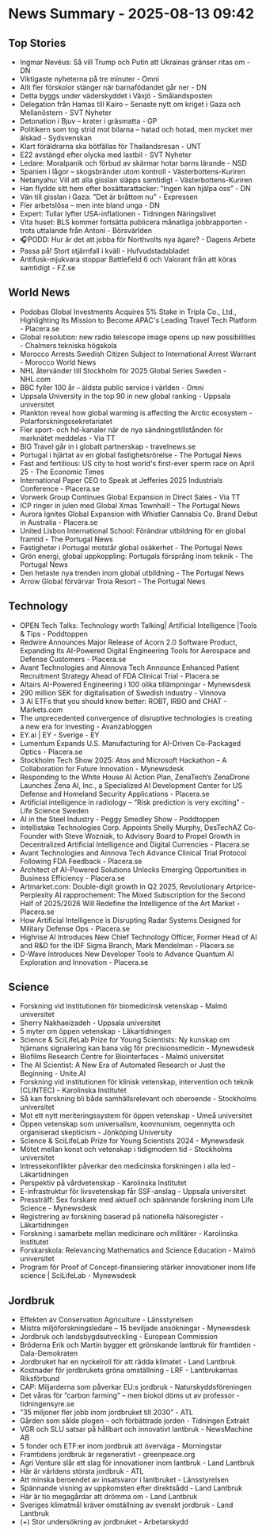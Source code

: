 # News Summary - 2025-08-13 09:42

## Top Stories

- Ingmar Nevéus: Så vill Trump och Putin att Ukrainas gränser ritas om - DN
- Viktigaste nyheterna på tre minuter - Omni
- Allt fler förskolor stänger när barnafödandet går ner - DN
- Detta byggs under väderskyddet i Växjö - Smålandsposten
- Delegation från Hamas till Kairo – Senaste nytt om kriget i Gaza och Mellanöstern - SVT Nyheter
- Detonation i Bjuv – krater i gräsmatta - GP
- Politikern som tog strid mot bilarna – hatad och hotad, men mycket mer älskad - Sydsvenskan
- Klart föräldrarna ska bötfällas för Thailandsresan - UNT
- E22 avstängd efter olycka med lastbil - SVT Nyheter
- Ledare: Moralpanik och förbud av skärmar hotar barns lärande - NSD
- Spanien i lågor – skogsbränder utom kontroll - Västerbottens-Kuriren
- Netanyahu: Vill att alla gisslan släpps samtidigt - Västerbottens-Kuriren
- Han flydde sitt hem efter bosättarattacker: ”Ingen kan hjälpa oss” - DN
- Vän till gisslan i Gaza: ”Det är bråttom nu” - Expressen
- Fler arbetslösa – men inte bland unga - DN
- Expert: Tullar lyfter USA-inflationen - Tidningen Näringslivet
- Vita huset: BLS kommer fortsätta publicera månatliga jobbrapporten - trots uttalande från Antoni - Börsvärlden
- 🎧PODD: Hur är det att jobba för Northvolts nya ägare? - Dagens Arbete
- Passa på! Stort stjärnfall i kväll - Hufvudstadsbladet
- Antifusk-mjukvara stoppar Battlefield 6 och Valorant från att köras samtidigt - FZ.se

## World News

- Podobas Global Investments Acquires 5% Stake in Tripla Co., Ltd., Highlighting Its Mission to Become APAC's Leading Travel Tech Platform - Placera.se
- Global resolution: new radio telescope image opens up new possibilities - Chalmers tekniska högskola
- Morocco Arrests Swedish Citizen Subject to International Arrest Warrant - Morocco World News
- NHL återvänder till Stockholm för 2025 Global Series Sweden - NHL.com
- BBC fyller 100 år – äldsta public service i världen - Omni
- Uppsala University in the top 90 in new global ranking - Uppsala universitet
- Plankton reveal how global warming is affecting the Arctic ecosystem - Polarforskningssekretariatet
- Fler sport- och hd-kanaler när de nya sändningstillstånden för marknätet meddelas - Via TT
- BIG Travel går in i globalt partnerskap - travelnews.se
- Portugal i hjärtat av en global fastighetsrörelse - The Portugal News
- Fast and fertilious: US city to host world's first-ever sperm race on April 25 - The Economic Times
- International Paper CEO to Speak at Jefferies 2025 Industrials Conference - Placera.se
- Vorwerk Group Continues Global Expansion in Direct Sales - Via TT
- ICP ringer in julen med Global Xmas Townhall! - The Portugal News
- Aurora Ignites Global Expansion with Whistler Cannabis Co. Brand Debut in Australia - Placera.se
- United Lisbon International School: Förändrar utbildning för en global framtid - The Portugal News
- Fastigheter i Portugal motstår global osäkerhet - The Portugal News
- Grön energi, global uppkoppling: Portugals försprång inom teknik - The Portugal News
- Den hetaste nya trenden inom global utbildning - The Portugal News
- Arrow Global förvärvar Troia Resort - The Portugal News

## Technology

- OPEN Tech Talks: Technology worth Talking| Artificial Intelligence |Tools & Tips - Poddtoppen
- Redwire Announces Major Release of Acorn 2.0 Software Product, Expanding Its AI-Powered Digital Engineering Tools for Aerospace and Defense Customers - Placera.se
- Avant Technologies and Ainnova Tech Announce Enhanced Patient Recruitment Strategy Ahead of FDA Clinical Trial - Placera.se
- Altairs AI-Powered Engineering i 100 olika tillämpningar - Mynewsdesk
- 290 million SEK for digitalisation of Swedish industry - Vinnova
- 3 AI ETFs that you should know better: ROBT, IRBO and CHAT - Markets.com
- The unprecedented convergence of disruptive technologies is creating a new era for investing - Avanzabloggen
- EY.ai | EY - Sverige - EY
- Lumentum Expands U.S. Manufacturing for AI-Driven Co-Packaged Optics - Placera.se
- Stockholm Tech Show 2025: Atos and Microsoft Hackathon – A Collaboration for Future Innovation - Mynewsdesk
- Responding to the White House AI Action Plan, ZenaTech’s ZenaDrone Launches Zena AI, Inc., a Specialized AI Development Center for US Defense and Homeland Security Applications - Placera.se
- Artificial intelligence in radiology – “Risk prediction is very exciting” - Life Science Sweden
- AI in the Steel Industry - Peggy Smedley Show - Poddtoppen
- Intellistake Technologies Corp. Appoints Shelly Murphy, DesTechAZ Co-Founder with Steve Wozniak, to Advisory Board to Propel Growth in Decentralized Artificial Intelligence and Digital Currencies - Placera.se
- Avant Technologies and Ainnova Tech Advance Clinical Trial Protocol Following FDA Feedback - Placera.se
- Architect of AI-Powered Solutions Unlocks Emerging Opportunities in Business Efficiency - Placera.se
- Artmarket.com: Double-digit growth in Q2 2025, Revolutionary Artprice-Perplexity AI rapprochement: The Mixed Subscription for the Second Half of 2025/2026 Will Redefine the Intelligence of the Art Market - Placera.se
- How Artificial Intelligence is Disrupting Radar Systems Designed for Military Defense Ops - Placera.se
- Highrise AI Introduces New Chief Technology Officer, Former Head of AI and R&D for the IDF Sigma Branch, Mark Mendelman - Placera.se
- D-Wave Introduces New Developer Tools to Advance Quantum AI Exploration and Innovation - Placera.se

## Science

- Forskning vid Institutionen för biomedicinsk vetenskap - Malmö universitet
- Sherry Nakhaeizadeh - Uppsala universitet
- 5 myter om öppen vetenskap - Läkartidningen
- Science & SciLifeLab Prize for Young Scientists: Ny kunskap om hjärnans signalering kan bana väg för precisionsmedicin - Mynewsdesk
- Biofilms Research Centre for Biointerfaces - Malmö universitet
- The AI ​​Scientist: A New Era of Automated Research or Just the Beginning - Unite.AI
- Forskning vid institutionen för klinisk vetenskap, intervention och teknik (CLINTEC) - Karolinska Institutet
- Så kan forskning bli både samhällsrelevant och oberoende - Stockholms universitet
- Mot ett nytt meriteringssystem för öppen vetenskap - Umeå universitet
- Öppen vetenskap som universalism, kommunism, oegennytta och organiserad skepticism - Jönköping University
- Science & SciLifeLab Prize for Young Scientists 2024 - Mynewsdesk
- Mötet mellan konst och vetenskap i tidigmodern tid - Stockholms universitet
- Intressekonflikter påverkar den medicinska forskningen i alla led - Läkartidningen
- Perspektiv på vårdvetenskap - Karolinska Institutet
- E-infrastruktur för livsvetenskap får SSF-anslag - Uppsala universitet
- Pressträff: Sex forskare med aktuell och spännande forskning inom Life Science - Mynewsdesk
- Registrering av forskning baserad på nationella hälsoregister - Läkartidningen
- Forskning i samarbete mellan medicinare och militärer - Karolinska Institutet
- Forskarskola: Relevancing Mathematics and Science Education - Malmö universitet
- Program för Proof of Concept-finansiering stärker innovationer inom life science | SciLifeLab - Mynewsdesk

## Jordbruk

- Effekten av Conservation Agriculture - Länsstyrelsen
- Mistra miljöforskningsledare – 15 beviljade ansökningar - Mynewsdesk
- Jordbruk och landsbygdsutveckling - European Commission
- Bröderna Erik och Martin bygger ett grönskande lantbruk för framtiden - Dala-Demokraten
- Jordbruket har en nyckelroll för att rädda klimatet - Land Lantbruk
- Kostnader för jordbrukets gröna omställning - LRF - Lantbrukarnas Riksförbund
- CAP: Miljarderna som påverkar EU:s jordbruk - Naturskyddsföreningen
- Det våras för ”carbon farming” – men biokol döms ut av professor - tidningensyre.se
- ”35 miljoner fler jobb inom jordbruket till 2030” - ATL
- Gården som sålde plogen – och förbättrade jorden - Tidningen Extrakt
- VGR och SLU satsar på hållbart och innovativt lantbruk - NewsMachine AB
- 5 fonder och ETF:er inom jordbruk att överväga - Morningstar
- Framtidens jordbruk är regenerativt - greenpeace.org
- Agri Venture slår ett slag för innovationer inom lantbruk - Land Lantbruk
- Här är världens största jordbruk - ATL
- Att minska beroendet av insatsvaror i lantbruket - Länsstyrelsen
- Spännande visning av uppkomsten efter direktsådd - Land Lantbruk
- Här är tio megagårdar att drömma om - Land Lantbruk
- Sveriges klimatmål kräver omställning av svenskt jordbruk - Land Lantbruk
- (+) Stor undersökning av jordbruket - Arbetarskydd